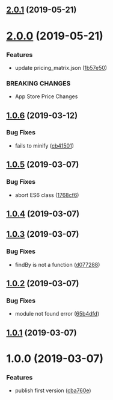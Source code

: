 ## [2.0.1](https://github.com/hahow/hh-pricing/compare/v2.0.0...v2.0.1) (2019-05-21)



# [2.0.0](https://github.com/amowu/app-store-pricing-matrix/compare/v1.0.6...v2.0.0) (2019-05-21)


### Features

* update pricing_matrix.json ([1b57e50](https://github.com/amowu/app-store-pricing-matrix/commit/1b57e50))


### BREAKING CHANGES

* App Store Price Changes



## [1.0.6](https://github.com/amowu/app-store-pricing-matrix/compare/v1.0.5...v1.0.6) (2019-03-12)


### Bug Fixes

* fails to minify ([cb41501](https://github.com/amowu/app-store-pricing-matrix/commit/cb41501))



## [1.0.5](https://github.com/amowu/app-store-pricing-matrix/compare/v1.0.4...v1.0.5) (2019-03-07)


### Bug Fixes

* abort ES6 class ([1768cf6](https://github.com/amowu/app-store-pricing-matrix/commit/1768cf6))



## [1.0.4](https://github.com/amowu/app-store-pricing-matrix/compare/v1.0.3...v1.0.4) (2019-03-07)



## [1.0.3](https://github.com/amowu/app-store-pricing-matrix/compare/v1.0.2...v1.0.3) (2019-03-07)


### Bug Fixes

* findBy is not a function ([d077288](https://github.com/amowu/app-store-pricing-matrix/commit/d077288))



## [1.0.2](https://github.com/amowu/app-store-pricing-matrix/compare/v1.0.1...v1.0.2) (2019-03-07)


### Bug Fixes

* module not found error ([65b4dfd](https://github.com/amowu/app-store-pricing-matrix/commit/65b4dfd))



## [1.0.1](https://github.com/amowu/app-store-pricing-matrix/compare/v1.0.0...v1.0.1) (2019-03-07)



# 1.0.0 (2019-03-07)


### Features

* publish first version ([cba760e](https://github.com/amowu/app-store-pricing-matrix/commit/cba760e))




